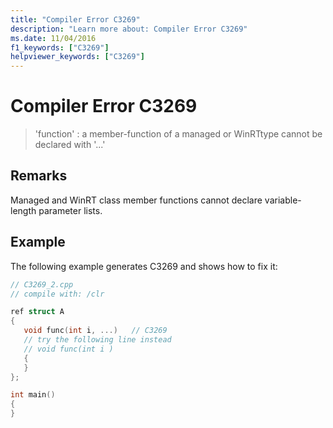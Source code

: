 ```yaml
---
title: "Compiler Error C3269"
description: "Learn more about: Compiler Error C3269"
ms.date: 11/04/2016
f1_keywords: ["C3269"]
helpviewer_keywords: ["C3269"]
---
```

# Compiler Error C3269

> 'function' : a member-function of a managed or WinRTtype cannot be declared with '...'

## Remarks

Managed and WinRT class member functions cannot declare variable-length parameter lists.

## Example

The following example generates C3269 and shows how to fix it:

```cpp
// C3269_2.cpp
// compile with: /clr

ref struct A
{
   void func(int i, ...)   // C3269
   // try the following line instead
   // void func(int i )
   {
   }
};

int main()
{
}
```
